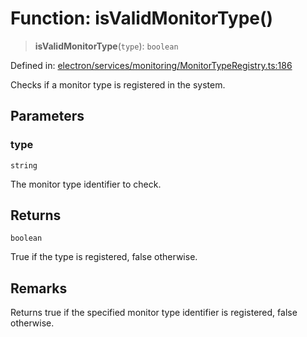 # Function: isValidMonitorType()

> **isValidMonitorType**(`type`): `boolean`

Defined in: [electron/services/monitoring/MonitorTypeRegistry.ts:186](https://github.com/Nick2bad4u/Uptime-Watcher/blob/8a1973382d5fe14c52996ecda381894eb7ecd4a6/electron/services/monitoring/MonitorTypeRegistry.ts#L186)

Checks if a monitor type is registered in the system.

## Parameters

### type

`string`

The monitor type identifier to check.

## Returns

`boolean`

True if the type is registered, false otherwise.

## Remarks

Returns true if the specified monitor type identifier is registered, false otherwise.
